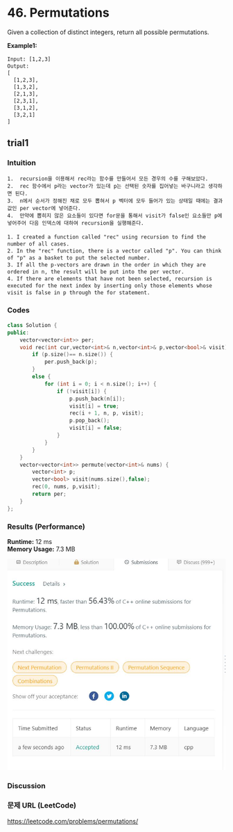 # 46. Permutations
Given a collection of distinct integers, return all possible permutations.


**Example1:**   
```
Input: [1,2,3]
Output:
[
  [1,2,3],
  [1,3,2],
  [2,1,3],
  [2,3,1],
  [3,1,2],
  [3,2,1]
]
```

## trial1
### Intuition
```
1.  recursion을 이용해서 rec라는 함수를 만들어서 모든 경우의 수를 구해보았다.
2.  rec 함수에서 p라는 vector가 있는데 p는 선택된 숫자를 집어넣는 바구니라고 생각하면 된다.
3.  n에서 순서가 정해진 채로 모두 뽑혀서 p 벡터에 모두 들어가 있는 상태일 때에는 결과 값인 per vector에 넣어준다.
4.  만약에 뽑히지 않은 요소들이 있다면 for문을 통해서 visit가 false인 요소들만 p에 넣어주어 다음 인덱스에 대하여 recursion을 실행해준다.

1. I created a function called "rec" using recursion to find the number of all cases.
2. In the "rec" function, there is a vector called "p". You can think of "p" as a basket to put the selected number.
3. If all the p-vectors are drawn in the order in which they are ordered in n, the result will be put into the per vector.
4. If there are elements that have not been selected, recursion is executed for the next index by inserting only those elements whose visit is false in p through the for statement.
```
### Codes  
```cpp
class Solution {
public:
	vector<vector<int>> per;
	void rec(int cur,vector<int>& n,vector<int>& p,vector<bool>& visit) {
		if (p.size()== n.size()) {
			per.push_back(p);
		}
		else {
			for (int i = 0; i < n.size(); i++) {
				if (!visit[i]) {
					p.push_back(n[i]);
					visit[i] = true;
					rec(i + 1, n, p, visit);
					p.pop_back();
					visit[i] = false;
				}
			}
		}
	}
	vector<vector<int>> permute(vector<int>& nums) {
		vector<int> p;
		vector<bool> visit(nums.size(),false);
		rec(0, nums, p,visit);
		return per;
	}
};
```

### Results (Performance)  
**Runtime:**  12 ms         
**Memory Usage:** 7.3 MB

<p align="center"> 
<img src="./capture.JPG">
</p>


### Discussion
 

### 문제 URL (LeetCode)  
https://leetcode.com/problems/permutations/